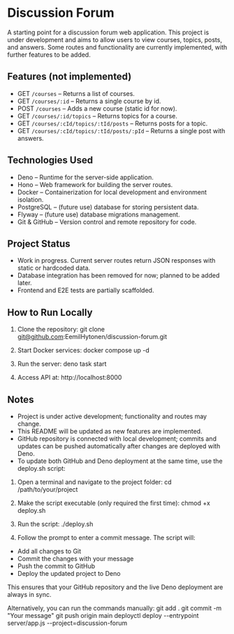 # Discussion Forum

A starting point for a discussion forum web application. This project is under development and aims to allow users to view courses, topics, posts, and answers. Some routes and functionality are currently implemented, with further features to be added.

## Features (not implemented)

- GET `/courses` – Returns a list of courses.
- GET `/courses/:id` – Returns a single course by id.
- POST `/courses` – Adds a new course (static id for now).
- GET `/courses/:id/topics` – Returns topics for a course.
- GET `/courses/:cId/topics/:tId/posts` – Returns posts for a topic.
- GET `/courses/:cId/topics/:tId/posts/:pId` – Returns a single post with answers.

## Technologies Used

- Deno – Runtime for the server-side application.
- Hono – Web framework for building the server routes.
- Docker – Containerization for local development and environment isolation.
- PostgreSQL – (future use) database for storing persistent data.
- Flyway – (future use) database migrations management.
- Git & GitHub – Version control and remote repository for code.

## Project Status

- Work in progress. Current server routes return JSON responses with static or hardcoded data.
- Database integration has been removed for now; planned to be added later.
- Frontend and E2E tests are partially scaffolded.

## How to Run Locally

1. Clone the repository:
git clone git@github.com:EemilHytonen/discussion-forum.git

2. Start Docker services:
docker compose up -d

3. Run the server:
deno task start

4. Access API at:
http://localhost:8000

## Notes

- Project is under active development; functionality and routes may change.
- This README will be updated as new features are implemented.
- GitHub repository is connected with local development; commits and updates can be pushed automatically after changes are deployed with Deno.
- To update both GitHub and Deno deployment at the same time, use the deploy.sh script:

1. Open a terminal and navigate to the project folder:
cd /path/to/your/project

2. Make the script executable (only required the first time):
chmod +x deploy.sh

3. Run the script:
./deploy.sh

4. Follow the prompt to enter a commit message. The script will:
- Add all changes to Git
- Commit the changes with your message
- Push the commit to GitHub
- Deploy the updated project to Deno

This ensures that your GitHub repository and the live Deno deployment are always in sync.

Alternatively, you can run the commands manually:
git add .
git commit -m "Your message"
git push origin main
deployctl deploy --entrypoint server/app.js --project=discussion-forum
